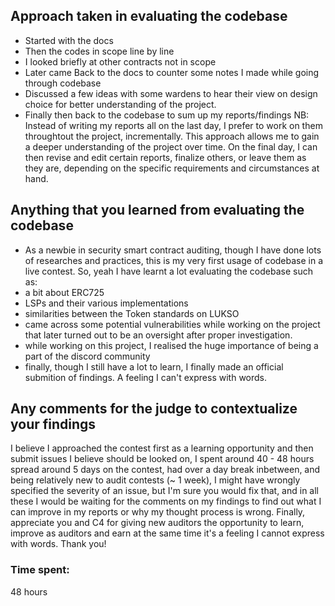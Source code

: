 ## Approach taken in evaluating the codebase
- Started with the docs
- Then the codes in scope line by line
- I looked briefly at other contracts not in scope
- Later came Back to the docs to counter some notes I made while going through codebase
- Discussed a few ideas with some wardens to hear their view on design choice for better understanding of the project.
- Finally then back to the codebase to sum up my reports/findings
  NB: Instead of writing my reports all on the last day, I prefer to work on them throughtout the project, incrementally. This approach allows me to gain a deeper understanding of the project over time. On the final day, I can then revise and edit certain reports, finalize others, or leave them as they are, depending on the specific requirements and circumstances at hand.


## Anything that you learned from evaluating the codebase
- As a newbie in security smart contract auditing, though I have done lots of researches and practices, this is my very first usage of codebase in a live contest. So, yeah I have learnt a lot evaluating the codebase such as:
- a bit about ERC725
- LSPs and their various implementations
- similarities between the Token standards on LUKSO
- came across some potential vulnerabilities while working on the project that later turned out to be an oversight after proper investigation.
- while working on this project, I realised the huge importance of being a part of the discord community
- finally, though I still have a lot to learn, I finally made an official submition of findings. A feeling I can't express with words.


## Any comments for the judge to contextualize your findings
I believe I approached the contest first as a learning opportunity and then submit issues I believe should be looked on, I spent around 40 - 48 hours spread around 5 days on the contest, had over a day break inbetween, and being relatively new to audit contests (~ 1 week), I might have wrongly specified the severity of an issue, but I'm sure you would fix that, and in all these I would be waiting for the comments on my findings to find out what I can improve in my reports or why my thought process is wrong.
Finally, appreciate you and C4 for giving new auditors the opportunity to learn, improve as auditors and earn at the same time it's a feeling I cannot express with words. Thank you!


### Time spent:
48 hours